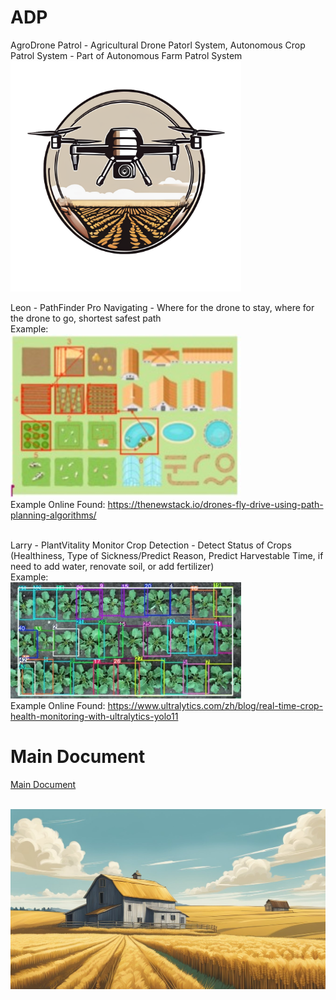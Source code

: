 # ADP
AgroDrone Patrol - Agricultural Drone Patorl System, Autonomous Crop Patrol System - Part of Autonomous Farm Patrol System <br/>
<img src="/img/logo%20v0.1.png" alt="Logo" width="369"/>

Leon - PathFinder Pro
Navigating - Where for the drone to stay, where for the drone to go, shortest safest path <br/>
Example: <br/>
<img src="/examples/PFP.jpg" alt="PFP" width="369"/> <br/>
Example Online Found:
https://thenewstack.io/drones-fly-drive-using-path-planning-algorithms/ <br/> <br/>

Larry - PlantVitality Monitor
Crop Detection - Detect Status of Crops (Healthiness, Type of Sickness/Predict Reason, Predict Harvestable Time, if need to add water, renovate soil, or add fertilizer) <br/>
Example: <br/>
<img src="/examples/PVM.jpg" alt="PFP" width="369"/> <br/>
Example Online Found:
https://www.ultralytics.com/zh/blog/real-time-crop-health-monitoring-with-ultralytics-yolo11

# Main Document

[Main Document](related%20docs/main%20doc%20v0.1.pdf) <br/> <br/>

<a href="related%20docs/main%20doc%20v0.1.pdf">
  <img src="/img/bkg%20v0.1.jpg" alt="Logo" width="1234"/>
</a>
